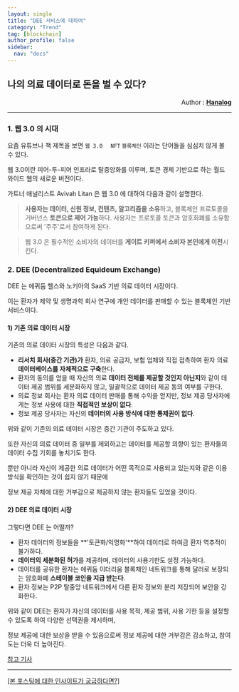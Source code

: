 ```yaml
---
layout: single
title: "DEE 서비스에 대하여"
category: "Trend"
tag: [blockchain]
author_profile: false
sidebar:
  nav: "docs"
---
```




## 나의 의료 데이터로 돈을 벌 수 있다?

<div style="text-align: right"> Author : <b><a href="https://github.com/hanalog">Hanalog</a></b></div>

---

### 1. 웹 3.0 의 시대

요즘 유튜브나 책 제목을 보면  `웹 3.0  ` `NFT` `블록체인` 이라는 단어들을 심심치 않게 볼 수 있다.

웹 3.0이란 피어-투-피어 인프라로 탈중앙화를 이루며, 토큰 경제 기반으로 하는 월드 와이드 웹의 새로운 버전이다.

가트너 애널리스트 Avivah Litan 은 웹 3.0 에 대하여 다음과 같이 설명한다.

> **사용자는 데이터, 신원 정보, 컨텐츠, 알고리즘을 소유**하고, 블록체인 프로토콜을 거버넌스 **토큰으로 제어 가능**하다. 사용자는 프로토콜 토큰과 암호화폐를 소유함으로써 '주주'로서 참여하게 된다.

> 웹 3.0 은 필수적인 소비자의 데이터를 **게이트 키퍼에서 소비자 본인에게 이전**시킨다.



### 2. DEE (Decentralized Equideum Exchange)

DEE 는 에퀴둠 헬스와 노키아의 SaaS 기반 의료 데이터 시장이다.  

이는 환자가 제약 및 생명과학 회사 연구에 개인 데이터를 판매할 수 있는 블록체인 기반 서비스이다.



#### 1) 기존 의료 데이터 시장

기존의 의료 데이터 시장의 특성은 다음과 같다.

- **리서치 회사(중간 기관)가** 환자, 의료 공급자, 보험 업체와 직접 접촉하여 환자 의료 **데이터베이스를 자체적으로 구축**한다.
- 환자의 동의를 얻을 때 자신의 의료 **데이터 전체를 제공할 것인지 아닌지**와 같이 데이터 제공 범위를 세분화하지 않고, 일괄적으로 데이터 제공 동의 여부를 구한다.
- 의료 정보 회사는 환자 의료 데이터 판매를 통해 수익을 얻지만, 정보 제공 당사자에게는 정보 사용에 대한  **직접적인 보상이 없다**.
- 정보 제공 당사자는 자신의 **데이터의 사용 방식에 대한 통제권이 없다**.

위와 같이 기존의 의료 데이터 시장은 중간 기관이 주도하고 있다. 

또한 자신의 의료 데이터 중 일부를 제외하고는 데이터를 제공할 의향이 있는 환자들의 데이터 수집 기회를 놓치기도 한다.

뿐만 아니라 자신이 제공한 의료 데이터가 어떤 목적으로 사용되고 있는지와 같은 이용 방식을 확인하는 것이 쉽지 않기 때문에 

정보 제공 자체에 대한 거부감으로 제공하지 않는 환자들도 있었을 것이다.



#### 2) DEE 의료 데이터 시장

그렇다면 DEE 는 어떨까?

- 환자 데이터의 정보들을 **'토큰화/익명화'**하여 데이터로 하여금 환자 역추적이 불가하다.
- **데이터의 세분화된 허가**를 제공하며, 데이터의 사용기한도 설정 가능하다.
- 데이터를 공유한 환자는 에퀴둠 이더리움 블록체인 네트워크를 통해 달러로 보장되는 암호화폐 **스테이블 코인을 지급 받는다**.
- 환자 정보는 P2P 탈중앙 네트워크에서 다른 환자 정보와 분리 저장되어 보안을 강화한다.

위와 같이 DEE는 환자가 자신의 데이터를 사용 목적, 제공 범위, 사용 기한 등을 설정할 수 있도록 하여 다양한 선택권을 제시하며,

정보 제공에 대한 보상을 받을 수 있음으로써 정보 제공에 대한 거부감은 감소하고, 참여도는 더욱 더 높아진다.





[참고 기사](https://www.ciokorea.com/news/231559)

---

[[본 포스팅에 대한 인사이트가 궁금하다면?]](https://hanalog.github.io/insight1)

